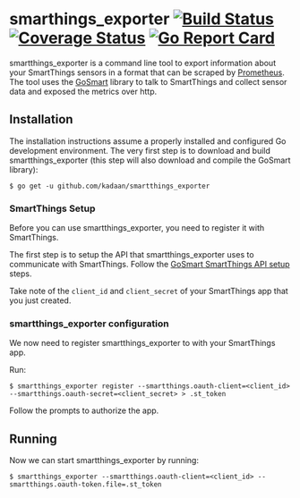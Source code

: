 # smarthings_exporter [![Build Status](https://travis-ci.org/kadaan/smartthings_exporter.svg?branch=master)](https://travis-ci.org/kadaan/smartthings_exporter) [![Coverage Status](https://img.shields.io/coveralls/github/kadaan/smartthings_exporter/master.svg)](https://coveralls.io/github/kadaan/smartthings_exporter) [![Go Report Card](https://goreportcard.com/badge/github.com/kadaan/smartthings_exporter)](https://goreportcard.com/report/github.com/kadaan/smartthings_exporter)

smartthings_exporter is a command line tool to export information about your SmartThings
sensors in a format that can be scraped by [Prometheus](http://prometheus.io). The tool uses 
the [GoSmart](http://github.com/kadaan/gosmart) library to talk to SmartThings and collect 
sensor data and exposed the metrics over http.

## Installation

The installation instructions assume a properly installed and configured Go
development environment. The very first step is to download and build
smartthings_exporter (this step will also download and compile the GoSmart library):


```
$ go get -u github.com/kadaan/smartthings_exporter
```

### SmartThings Setup

Before you can use smartthings_exporter, you need to register it with SmartThings.  

The first step is to setup the API that smartthings_exporter uses to communicate with SmartThings.  Follow the 
[GoSmart SmartThings API setup](https://github.com/kadaan/gosmart#smartthings-api-setup) steps.

Take note of the `client_id` and `client_secret` of your SmartThings app that you just created.

### smartthings_exporter configuration

We now need to register smartthings_exporter to with your SmartThings app.

Run:

```
$ smartthings_exporter register --smartthings.oauth-client=<client_id> --smartthings.oauth-secret=<client_secret> > .st_token
```

Follow the prompts to authorize the app.

## Running

Now we can start smartthings_exporter by running:

```
$ smartthings_exporter --smartthings.oauth-client=<client_id> --smartthings.oauth-token.file=.st_token
```